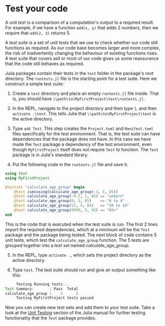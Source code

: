 # Test your code

A _unit test_ is a comparison of a computation's output to a required result.
For example, if we have a function `add(x, y)` that adds 2 numbers, then we require that `add(2, 3)` returns 5.

A _test suite_ is a set of unit tests that we use to check whether our code still functions as required.
As our code base becomes larger and more complex, the risk of inadvertently changing the behaviour of existing functions rises.
A test suite that covers asll or most of our code gives us some reassurance that the code still behaves as required.

Julia packages contain their tests in the `test` folder in the package's root directory.
The `runtests.jl` file is the starting point for a test suite.
Here we construct a simple test suite:

1. Create a `test` directory and place an empty `runtests.jl` file inside.
That is, you should have `\\path\to\MyFirstProject\test\runtests.jl`.

2. In the REPL, navigate to the project directory and then type `]`, and then `activate .\test`.
This tells Julia that `\\path\to\MyFirstProject\test` is the active directory.

3. Type `add Test`.
This step creates the `Project.toml` and `Manifest.toml` files specifically for the test environment.
That is, the test suite can have dependencies that the package does not have.
In this case we have made the `Test` package a dependency of the test environment, even though `MyFirstProject` itself does not require `Test` to function. The `Test` package is in Julia's standard library.

4. Put the following code in the `runtests.jl` file and save it.

```julia
using Test
using MyFirstProject

@testset "calculate_age_group" begin
    @test ismissing(calculate_age_group(-3, 5, 85))
    @test calculate_age_group(-0.5, 5, 85) == "unborn"
    @test calculate_age_group(0, 5, 85)    == "0 to 4"
    @test calculate_age_group(12, 5, 85)   == "10 to 14"
    @test calculate_age_group(9999, 5, 85) == "85+" 
end
```

This is the code that is executed when the test suite is run.
The first 2 lines import the required dependencies, which at a minimum will be the `Test` package and the package being tested.
The next block of code contains 5 unit tests, which test the `calculate_age_group` function.
The 5 tests are grouped together into a _test set_ named _calculate_age_group_.

5. In the REPL, type `activate .`, which sets the project directory as the active directory.

6. Type `test`. The test suite should run and give an output something like this:

```julia
     Testing Running tests...
Test Summary:       | Pass  Total
calculate_age_group |    5      5
     Testing MyFirstProject tests passed 
```

Now you can create new test sets and add them to your test suite.
Take a look at the [Unit Testing](https://docs.julialang.org/en/v1/stdlib/Test/) section of the Julia manual for further testing functionality that the `Test` package provides.